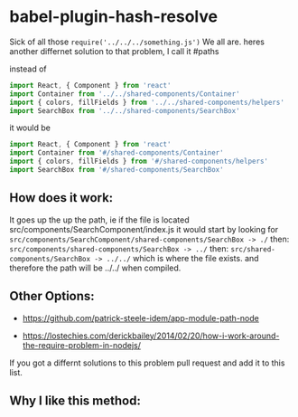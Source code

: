 # babel-plugin-hash-resolve

Sick of all those `require('../../../something.js')`  We all are.
heres another differnet solution to that problem, I call it #paths

instead of

```js
import React, { Component } from 'react'
import Container from '../../shared-components/Container'
import { colors, fillFields } from '../../shared-components/helpers'
import SearchBox from '../../shared-components/SearchBox'
```

it would be

```js
import React, { Component } from 'react'
import Container from '#/shared-components/Container'
import { colors, fillFields } from '#/shared-components/helpers'
import SearchBox from '#/shared-components/SearchBox'
```

## How does it work:

It goes up the up the path, ie if the file is located src/components/SearchComponent/index.js
it would start by looking for
`src/components/SearchComponent/shared-components/SearchBox -> ./`
then:
`src/components/shared-components/SearchBox -> ../`
then:
`src/shared-components/SearchBox -> ../../`
which is where the file exists. and therefore the path will be ../../ when compiled.


## Other Options:

* https://github.com/patrick-steele-idem/app-module-path-node

* https://lostechies.com/derickbailey/2014/02/20/how-i-work-around-the-require-problem-in-nodejs/

If you got a differnt solutions to this problem pull request and add it to this list.

## Why I like this method: